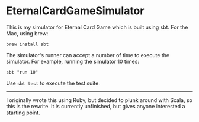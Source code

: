 # EternalCardGameSimulator


This is my simulator for Eternal Card Game which is built using sbt.  For the Mac, using brew:

```
brew install sbt
```

The simulator's runner can accept a number of time to execute the simulator.  For example,
running the simulator 10 times:

```
sbt "run 10"
```

Use `sbt test` to execute the test suite.

---

I originally wrote this using Ruby, but decided to plunk around with Scala, so this is the rewrite.
It is currently unfinished, but gives anyone interested a starting point.


